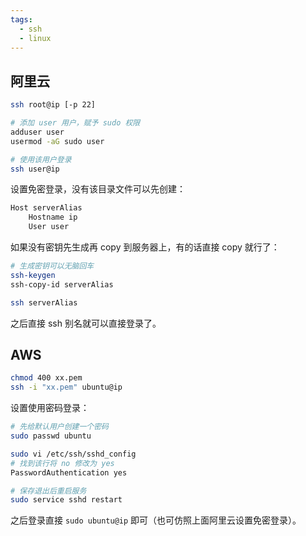 ```yaml
---
tags:
  - ssh
  - linux
---
```


## 阿里云

```sh
ssh root@ip [-p 22]

# 添加 user 用户，赋予 sudo 权限
adduser user
usermod -aG sudo user

# 使用该用户登录
ssh user@ip
```

设置免密登录，没有该目录文件可以先创建：

```sh title="~/.ssh/config"
Host serverAlias
	Hostname ip
	User user
```

如果没有密钥先生成再 copy 到服务器上，有的话直接 copy 就行了：

```sh
# 生成密钥可以无脑回车
ssh-keygen
ssh-copy-id serverAlias

ssh serverAlias
```

之后直接 ssh 别名就可以直接登录了。

## AWS

```sh
chmod 400 xx.pem
ssh -i "xx.pem" ubuntu@ip
```

设置使用密码登录：

```sh
# 先给默认用户创建一个密码
sudo passwd ubuntu

sudo vi /etc/ssh/sshd_config
# 找到该行将 no 修改为 yes
PasswordAuthentication yes

# 保存退出后重启服务
sudo service sshd restart
```

之后登录直接 `sudo ubuntu@ip` 即可（也可仿照上面阿里云设置免密登录）。
